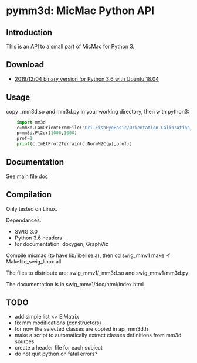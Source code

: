 pymm3d: MicMac Python API
=========================

Introduction
------------

This is an API to a small part of MicMac for Python 3.

Download
--------

  * [2019/12/04 binary version for Python 3.6 with Ubuntu 18.04](../../bin/swig_mmv1-20191204.tar.bz2)


Usage
-----

copy _mm3d.so and mm3d.py in your working directory, then with python3:

```python
    import mm3d
    c=mm3d.CamOrientFromFile("Ori-FishEyeBasic/Orientation-Calibration_geo_14_001_01_015000.thm.dng_G.tif.xml")
    p=mm3d.Pt2dr(1000,1000)
    prof=1
    print(c.ImEtProf2Terrain(c.NormM2C(p),prof))
```

Documentation
-------------
See [main file doc](api__mm3d_8h.html)

Compilation
-----------
Only tested on Linux.

Dependances:
 - SWIG 3.0
 - Python 3.6 headers
 - for documentation: doxygen, GraphViz

Compile micmac (to have lib/libelise.a), then
cd swig_mmv1
make -f Makefile_swig_linux all

The files to distribute are: swig_mmv1/_mm3d.so and swig_mmv1/mm3d.py

The documentation is in swig_mmv1/doc/html/index.html

TODO
----
 * add simple list <> ElMatrix
 * fix mm modifications (constructors) 
 * for now the selected classes are copied in api_mm3d.h
 * make a script to automatically extract classes definitions from mm3d sources
 * create a header file for each subject
 * do not quit python on fatal errors?

